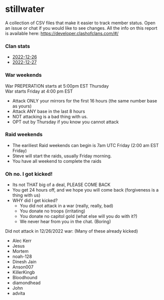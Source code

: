 # stillwater

A collection of CSV files that make it easier to track member status. Open an issue or chat if you would like to see changes. All the info on this report is available here: https://developer.clashofclans.com/#/

### Clan stats
- [2022-12-26](https://github.com/bonzibonzabi/stillwater/blob/main/2022-12-26.csv)
- [2022-12-27](https://github.com/bonzibonzabi/stillwater/blob/main/2022-12-27.csv)

### War weekends
War PREPERATION starts at 5:00pm EST Thursday  
War starts Friday at 4:00 pm EST
- Attack ONLY your mirrors for the first 16 hours (the same number base as yours)
- Attack ANY base in the last 8 hours
- NOT attacking is a bad thing with us. 
- OPT out by Thursday if you know you cannot attack
  
### Raid weekends
- The eariliest Raid weekends can begin is 7am UTC Friday (2:00 am EST Friday)
- Steve will start the raids, usually Friday morning. 
- You have all weekend to complete the raids

### Oh no. I got kicked!
- Its not THAT big of a deal, PLEASE COME BACK
- You get 24 hours off, and we hope you will come back (forgiveness is a thing with us)
- WHY did I get kicked?
  - You did not attack in a war (really, really, bad)
  - You donate no troops (irritating)
  - You donate no capitol gold  (what else will you do with it?)
  - We never hear from  you in the chat. (Boring)

Did not attack in 12/26/2022 war: (Many of these already kicked)
- Alec Kerr
- Jesus
- Mortem
- noah-128
- Dinesh Jain
- Anson007
- KillerKingb
- Bloodhound
- diamondhead
- John
- advita

